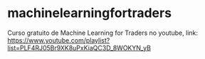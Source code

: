 # machinelearningfortraders

Curso gratuito de Machine Learning for Traders no youtube, link:
https://www.youtube.com/playlist?list=PLF4RJ05Br9XK8uPxKiaQC3D_8WOKYN_yB
